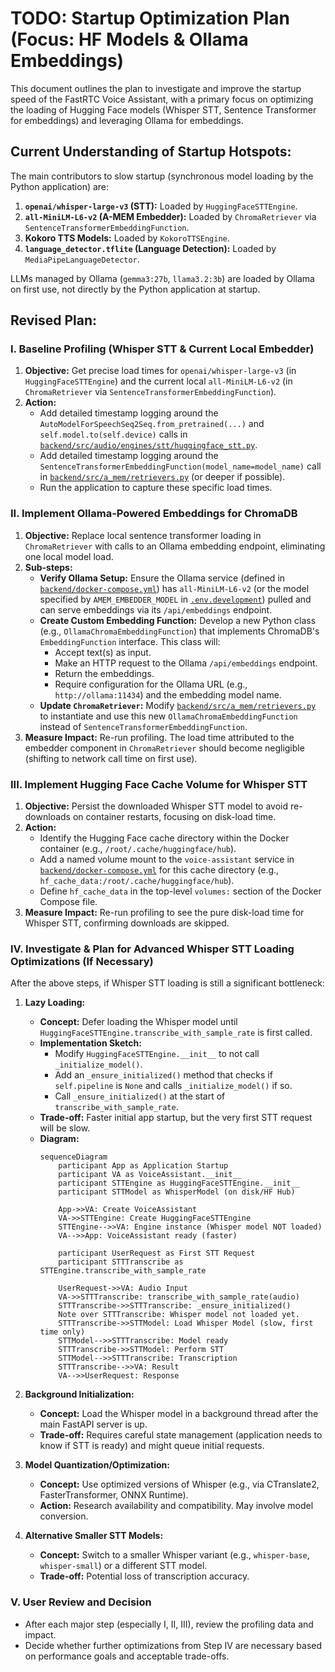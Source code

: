 # TODO: Startup Optimization Plan (Focus: HF Models & Ollama Embeddings)

This document outlines the plan to investigate and improve the startup speed of the FastRTC Voice Assistant, with a primary focus on optimizing the loading of Hugging Face models (Whisper STT, Sentence Transformer for embeddings) and leveraging Ollama for embeddings.

## Current Understanding of Startup Hotspots:

The main contributors to slow startup (synchronous model loading by the Python application) are:
1.  **`openai/whisper-large-v3` (STT):** Loaded by `HuggingFaceSTTEngine`.
2.  **`all-MiniLM-L6-v2` (A-MEM Embedder):** Loaded by `ChromaRetriever` via `SentenceTransformerEmbeddingFunction`.
3.  **Kokoro TTS Models:** Loaded by `KokoroTTSEngine`.
4.  **`language_detector.tflite` (Language Detection):** Loaded by `MediaPipeLanguageDetector`.

LLMs managed by Ollama (`gemma3:27b`, `llama3.2:3b`) are loaded by Ollama on first use, not directly by the Python application at startup.

## Revised Plan:

### I. Baseline Profiling (Whisper STT & Current Local Embedder)
1.  **Objective:** Get precise load times for `openai/whisper-large-v3` (in `HuggingFaceSTTEngine`) and the current local `all-MiniLM-L6-v2` (in `ChromaRetriever` via `SentenceTransformerEmbeddingFunction`).
2.  **Action:**
    *   Add detailed timestamp logging around the `AutoModelForSpeechSeq2Seq.from_pretrained(...)` and `self.model.to(self.device)` calls in [`backend/src/audio/engines/stt/huggingface_stt.py`](../src/audio/engines/stt/huggingface_stt.py).
    *   Add detailed timestamp logging around the `SentenceTransformerEmbeddingFunction(model_name=model_name)` call in [`backend/src/a_mem/retrievers.py`](../src/a_mem/retrievers.py) (or deeper if possible).
    *   Run the application to capture these specific load times.

### II. Implement Ollama-Powered Embeddings for ChromaDB
1.  **Objective:** Replace local sentence transformer loading in `ChromaRetriever` with calls to an Ollama embedding endpoint, eliminating one local model load.
2.  **Sub-steps:**
    *   **Verify Ollama Setup:** Ensure the Ollama service (defined in [`backend/docker-compose.yml`](../docker-compose.yml)) has `all-MiniLM-L6-v2` (or the model specified by `AMEM_EMBEDDER_MODEL` in [`.env.development`](../.env.development)) pulled and can serve embeddings via its `/api/embeddings` endpoint.
    *   **Create Custom Embedding Function:** Develop a new Python class (e.g., `OllamaChromaEmbeddingFunction`) that implements ChromaDB's `EmbeddingFunction` interface. This class will:
        *   Accept text(s) as input.
        *   Make an HTTP request to the Ollama `/api/embeddings` endpoint.
        *   Return the embeddings.
        *   Require configuration for the Ollama URL (e.g., `http://ollama:11434`) and the embedding model name.
    *   **Update `ChromaRetriever`:** Modify [`backend/src/a_mem/retrievers.py`](../src/a_mem/retrievers.py) to instantiate and use this new `OllamaChromaEmbeddingFunction` instead of `SentenceTransformerEmbeddingFunction`.
3.  **Measure Impact:** Re-run profiling. The load time attributed to the embedder component in `ChromaRetriever` should become negligible (shifting to network call time on first use).

### III. Implement Hugging Face Cache Volume for Whisper STT
1.  **Objective:** Persist the downloaded Whisper STT model to avoid re-downloads on container restarts, focusing on disk-load time.
2.  **Action:**
    *   Identify the Hugging Face cache directory within the Docker container (e.g., `/root/.cache/huggingface/hub`).
    *   Add a named volume mount to the `voice-assistant` service in [`backend/docker-compose.yml`](../docker-compose.yml) for this cache directory (e.g., `hf_cache_data:/root/.cache/huggingface/hub`).
    *   Define `hf_cache_data` in the top-level `volumes:` section of the Docker Compose file.
3.  **Measure Impact:** Re-run profiling to see the pure disk-load time for Whisper STT, confirming downloads are skipped.

### IV. Investigate & Plan for Advanced Whisper STT Loading Optimizations (If Necessary)
After the above steps, if Whisper STT loading is still a significant bottleneck:
1.  **Lazy Loading:**
    *   **Concept:** Defer loading the Whisper model until `HuggingFaceSTTEngine.transcribe_with_sample_rate` is first called.
    *   **Implementation Sketch:**
        *   Modify `HuggingFaceSTTEngine.__init__` to not call `_initialize_model()`.
        *   Add an `_ensure_initialized()` method that checks if `self.pipeline` is `None` and calls `_initialize_model()` if so.
        *   Call `_ensure_initialized()` at the start of `transcribe_with_sample_rate`.
    *   **Trade-off:** Faster initial app startup, but the very first STT request will be slow.
    *   **Diagram:**
        ```mermaid
        sequenceDiagram
            participant App as Application Startup
            participant VA as VoiceAssistant.__init__
            participant STTEngine as HuggingFaceSTTEngine.__init__
            participant STTModel as WhisperModel (on disk/HF Hub)

            App->>VA: Create VoiceAssistant
            VA->>STTEngine: Create HuggingFaceSTTEngine
            STTEngine-->>VA: Engine instance (Whisper model NOT loaded)
            VA-->>App: VoiceAssistant ready (faster)

            participant UserRequest as First STT Request
            participant STTTranscribe as STTEngine.transcribe_with_sample_rate
            
            UserRequest->>VA: Audio Input
            VA->>STTTranscribe: transcribe_with_sample_rate(audio)
            STTTranscribe->>STTTranscribe: _ensure_initialized()
            Note over STTTranscribe: Whisper model not loaded yet.
            STTTranscribe->>STTModel: Load Whisper Model (slow, first time only)
            STTModel-->>STTTranscribe: Model ready
            STTTranscribe->>STTModel: Perform STT
            STTModel-->>STTTranscribe: Transcription
            STTTranscribe-->>VA: Result
            VA-->>UserRequest: Response
        ```

2.  **Background Initialization:**
    *   **Concept:** Load the Whisper model in a background thread after the main FastAPI server is up.
    *   **Trade-off:** Requires careful state management (application needs to know if STT is ready) and might queue initial requests.

3.  **Model Quantization/Optimization:**
    *   **Concept:** Use optimized versions of Whisper (e.g., via CTranslate2, FasterTransformer, ONNX Runtime).
    *   **Action:** Research availability and compatibility. May involve model conversion.

4.  **Alternative Smaller STT Models:**
    *   **Concept:** Switch to a smaller Whisper variant (e.g., `whisper-base`, `whisper-small`) or a different STT model.
    *   **Trade-off:** Potential loss of transcription accuracy.

### V. User Review and Decision
*   After each major step (especially I, II, III), review the profiling data and impact.
*   Decide whether further optimizations from Step IV are necessary based on performance goals and acceptable trade-offs.